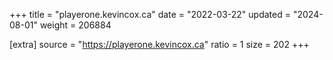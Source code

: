 +++
title = "playerone.kevincox.ca"
date = "2022-03-22"
updated = "2024-08-01"
weight = 206884

[extra]
source = "https://playerone.kevincox.ca"
ratio = 1
size = 202
+++
